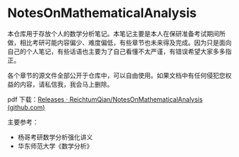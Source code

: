 # NotesOnMathematicalAnalysis
本仓库用于存放个人的数学分析笔记。本笔记主要是本人在保研准备考试期间所做，相比考研可能内容偏少、难度偏低，有些章节也未来得及完成。因为只是面向自己的个人笔记，有些话语也主要为了自己看懂不太严谨，有错误希望大家多多指正。

各个章节的源文件全部公开于仓库中，可以自由使用。如果文档中有任何侵犯您权益的内容，请私信我，我会马上删除。

pdf 下载：[Releases · ReichtumQian/NotesOnMathematicalAnalysis (github.com)](https://github.com/ReichtumQian/NotesOnMathematicalAnalysis/releases)

主要参考：

- 杨哥考研数学分析强化讲义
- 华东师范大学《数学分析》